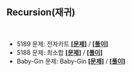 ## Recursion(재귀)


<br>

* 5189 문제: 전자카트 **[[문제]](#)** / **[[풀이]](5189/5189.py)**
* 5188 문제: 최소합 **[[문제]](#)** / **[[풀이]](5188/5189.py)**
* Baby-Gin 문제: Baby-Gin **[[문제]](#)** / **[[풀이]](baby-gin/baby_gin.py)**


